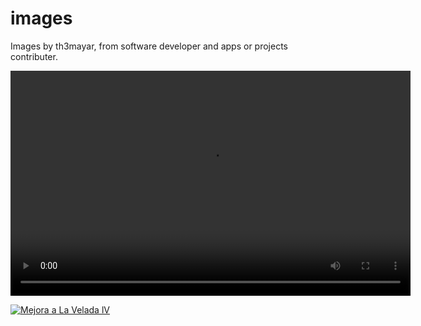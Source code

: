 # images
Images by th3mayar, from software developer  and apps or projects contributer.

<video width="640" height="360" controls>
  <source src="https://github.com/Th3Mayar/images/blob/main/MEJORA%20A%20VELADA%20DEL%20YEAR.mp4" type="video/mp4">
</video>

[![Mejora a La Velada lV](https://ejemplo.com/miniatura.png)](https://github.com/Th3Mayar/images/blob/main/MEJORA%20A%20VELADA%20DEL%20YEAR.mp4)

